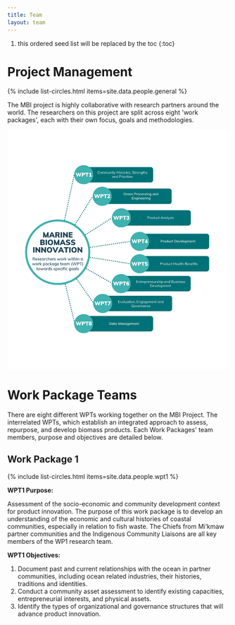 ```yaml
---
title: Team
layout: team
---
```


1. this ordered seed list will be replaced by the toc
{:toc}

# Project Management


<html>
  <body>
{% include list-circles.html items=site.data.people.general %}
  </body>
</html>

The MBI project is highly collaborative with research partners around the world. The researchers on this project are split across eight 'work packages', each with their own focus, goals and methodologies.

![Work Package Structure](assets/img/MBI_WPT_structure.png)

# Work Package Teams

There are eight different WPTs working together on the MBI Project. The interrelated WPTs, which establish an integrated approach to assess, repurpose, and develop biomass products. Each Work Packages' team members, purpose and objectives are detailed below.

## Work Package 1

<html>
  <body>
{% include list-circles.html items=site.data.people.wpt1 %}
  </body>
</html>

**WPT1 Purpose:**

Assessment of the socio-economic and community development context for product innovation. The purpose of this work package is to develop an understanding of the economic and cultural histories of coastal communities, especially in relation to fish waste. The Chiefs from Mi’kmaw partner communities and the Indigenous Community Liaisons are all key members of the WP1 research team. 

**WPT1 Objectives:**
1. Document past and current relationships with the ocean in partner communities, including ocean related industries, their histories, traditions and identities.
2. Conduct a community asset assessment to identify existing capacities, entrepreneurial interests, and physical assets.
3. Identify the types of organizational and governance structures that will advance product innovation.

